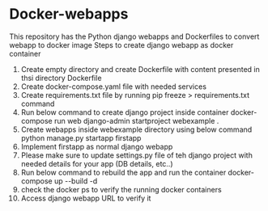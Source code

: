 # Docker-webapps
This repository has the Python django webapps and Dockerfiles to convert webapp to docker image
Steps to create django webapp as docker container
1) Create empty directory and create Dockerfile with content presented in thsi directory Dockerfile
2) Create docker-compose.yaml file with needed services
3) Create requirements.txt file by running pip freeze > requirements.txt command
4) Run below command to create django project inside container
	docker-compose run web django-admin startproject webexample .
5) Create webapps inside webexample directory using below command
	python manage.py startapp firstapp
6) Implement firstapp as normal django webapp
7) Please make sure to update settings.py file of teh django project with needed details for your app (DB details, etc..)
7) Run below command to rebuild the app and run the container
	docker-compose up --build -d 
8) check the docker ps to verify the running docker containers
9) Access django webapp URL to verify it


